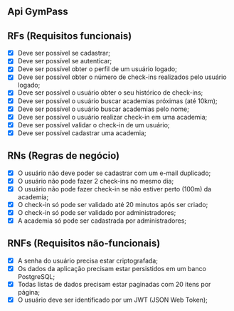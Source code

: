 <span style="text-align: center; display: inline;"><h2>Api GymPass </h2></span>


## RFs (Requisitos funcionais)
 * [x] Deve ser possível se cadastrar;
 * [x] Deve ser possível se autenticar;
 * [x] Deve ser possível obter o perfil de um usuário logado;
 * [x] Deve ser possível obter o número de check-ins realizados pelo usuário logado;
 * [x] Deve ser possível o usuário obter o seu histórico de check-ins;
 * [x] Deve ser possível o usuário buscar academias próximas (até 10km);
 * [x] Deve ser possível o usuário buscar academias pelo nome;
 * [x] Deve ser possível o usuário realizar check-in em uma academia;
 * [x] Deve ser possível validar o check-in de um usuário;
 * [x] Deve ser possível cadastrar uma academia;
  
## RNs (Regras de negócio)
 * [x] O usuário não deve poder se cadastrar com um e-mail duplicado;
 * [x] O usuário não pode fazer 2 check-ins no mesmo dia;
 * [x] O usuário não pode fazer check-in se não estiver perto (100m) da academia;
 * [x] O check-in só pode ser validado até 20 minutos após ser criado;
 * [x] O check-in só pode ser validado por administradores;
 * [x] A academia só pode ser cadastrada por administradores;
  
## RNFs (Requisitos não-funcionais)
 * [x] A senha do usuário precisa estar criptografada;
 * [x] Os dados da aplicação precisam estar persistidos em um banco PostgreSQL;
 * [x] Todas listas de dados precisam estar paginadas com 20 itens por página;
 * [x] O usuário deve ser identificado por um JWT (JSON Web Token);
